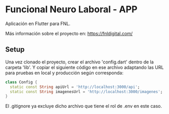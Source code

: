 # Funcional Neuro Laboral - APP

Aplicación en Flutter para FNL.

Más información sobre el proyecto en: https://fnldigital.com/

## Setup

Una vez clonado el proyecto, crear el archivo 'config.dart' dentro de la carpeta 'lib'. Y copiar el siguiente código en ese archivo adaptando las URL para pruebas en local y producción según corresponda:
```dart
class Config {
  static const String apiUrl = 'http://localhost:3000/api';
  static const String imagenesUrl = 'http://localhost:3000/imagenes';
}
```

El .gitignore ya excluye dicho archivo que tiene el rol de .env en este caso.
